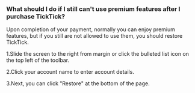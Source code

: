### What should I do if I still can't use premium features after I purchase TickTick?
Upon completion of your payment, normally you can enjoy premium features, but if you still are not allowed to use them, you should restore TickTick.

1.Slide the screen to the right from margin or click the bulleted list icon on the top left of the toolbar.

2.Click your account name to enter account details.

3.Next, you can click "Restore" at the bottom of the page.
